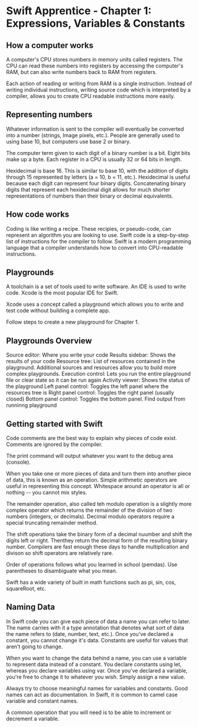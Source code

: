 # Swift Apprentice - Chapter 1: Expressions, Variables & Constants

## How a computer works

A computer's CPU stores numbers in memory units called registers. The CPU can read these numbers into registers by accessing the computer's RAM, but can also write numbers back to RAM from registers. 

Each action of reading or writing from RAM is a single instruction. Instead of writing individual instructions, writing source code which is interpreted by a compiler, allows you to create CPU readable instructions more easily. 

## Representing numbers

Whatever information is sent to the compiler will eventually be converted into a number (strings, Image pixels, etc.). People are generally used to using base 10, but computers use base 2 or binary. 

The computer term given to each digit of a binary number is a bit. Eight bits make up a byte. Each register in a CPU is usually 32 or 64 bits in length.

Hexidecimal is base 16. This is similar to base 10, with the addition of digits through 15 represented by letters (a = 10, b = 11, etc.). Hexidecimal is useful because each digit can represent four binary digits. Concatenating binary digits that represent each hexidecimal digit allows for much shorter representations of numbers than their binary or decimal equivalents. 

## How code works

Coding is like writing a recipe. These recipies, or pseudo-code, can represent an algorithm you are looking to use. Swift code is a step-by-step list of instructions for the compiler to follow. Swift is a modern programming language that a compiler understands how to convert into CPU-readable instructions. 

## Playgrounds

A toolchain is a set of tools used to write software. An IDE is used to write code. Xcode is the most popular IDE for Swift. 

Xcode uses a concept called a playground which allows you to write and test code without building a complete app.

Follow steps to create a new playground for Chapter 1.

## Playgrounds Overview

Source editor: Where you write your code
Results sidebar: Shows the results of your code
Resource tree: List of resources contained in the playground. Additional sources and resources allow you to build more complex playgrounds. 
Execution control: Lets you run the entire playground file or clear state so it can be run again
Activity viewer: Shows the status of the playground 
Left panel control: Toggles the left panel where the resources tree is
Right panel control: Toggles the right panel (usually closed)
Bottom panel control: Toggles the bottom panel. Find output from runninng playground 

## Getting started with Swift

Code comments are the best way to explain why pieces of code exist. Comments are ignored by the compiler. 

The print command will output whatever you want to the debug area (console).

When you take one or more pieces of data and turn them into another piece of data, this is known as an operation. Simple arithmetic operators are useful in representing this concept. Whitespace around an operator is all or nothing -- you cannot mix styles. 

The remainder operation, also called teh modulo operation is a slightly more complex operator which returns the remainder of the division of two numbers (integers, or decimals). Decimal modulo operators require a special truncating remainder method. 

The shift operations take the binary form of a decimal nuumber and shift the digits left or right. Thenthey return the decimal form of the resulting binary number. Compilers are fast enough these days to handle multiplication and divison so shift operators are relatively rare.

Order of operations follows what you learned in school (pemdas). Use parentheses to disambiguate what you mean. 

Swift has a wide variety of built in math functions such as pi, sin, cos, squareRoot, etc. 

## Naming Data

In Swift code you can give each piece of data a name you can refer to later. The name carries with it a type annotation that denotes what sort of data the name refers to (date, number, text, etc.). Once you've declared a constant, you cannot change it's data. Constants are useful for values that aren't going to change. 

When you want to change the data behind a name, you can use a variable to represent data instead of a constant. You declare constants using let, whereas you declare variables using var. Once you've declared a variable, you're free to change it to whatever you wish. Simply assign a new value. 

Always try to choose meaningful names for variables and constants. Good names can act as documentation. In Swift, it is common to camel case variable and constant names. 

A common operation that you will need is to be able to increment or decrement a variable. 



